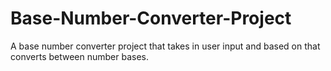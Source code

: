 # Base-Number-Converter-Project
A base number converter project that takes in user input and based on that converts between number bases. 
